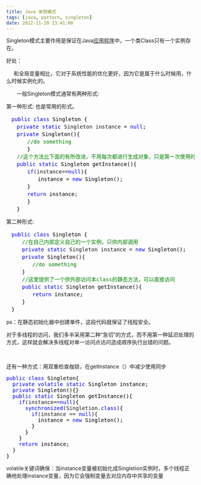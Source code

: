 ```yaml
---
title: Java 单例模式
tags: [java, pattern, singleton]
date: 2012-11-20 13:41:00
---
```


Singleton模式主要作用是保证在Java[应用程序](http://baike.baidu.com/view/330120.htm)中，一个类Class只有一个实例存在。

好处：

&nbsp;&nbsp; &nbsp; 和全局变量相比，它对于系统性能的优化更好，因为它是属于什么时候用，什么时候实例化的。

　　一般Singleton模式通常有两种形式:

第一种形式: 也是常用的形式。

<div class="cnblogs_code">
<pre>　<span style="color: #0000ff;">public</span> <span style="color: #0000ff;">class</span><span style="color: #000000;"> Singleton {
　　</span><span style="color: #0000ff;">private</span> <span style="color: #0000ff;">static</span> Singleton instance = <span style="color: #0000ff;">null</span><span style="color: #000000;">;
　　</span><span style="color: #0000ff;">private</span><span style="color: #000000;"> Singleton(){
　　　　</span><span style="color: #008000;">//</span><span style="color: #008000;">do something</span>
<span style="color: #000000;">　　　　}
　　</span><span style="color: #008000;">//</span><span style="color: #008000;">这个方法比下面的有所改进，不用每次都进行生成对象，只是第一次使用时生成实例，提高了效率</span>
　　<span style="color: #0000ff;">public</span> <span style="color: #0000ff;">static</span><span style="color: #000000;"> Singleton getInstance(){
　　　　</span><span style="color: #0000ff;">if</span>(instance==<span style="color: #0000ff;">null</span><span style="color: #000000;">){
　　　　　　instance </span>= <span style="color: #0000ff;">new</span><span style="color: #000000;"> Singleton();
　　　　}
　　　　</span><span style="color: #0000ff;">return</span><span style="color: #000000;"> instance;
　　　　}
　　}</span></pre>
</div>

<span>第二种形式:</span>

<div class="cnblogs_code">
<pre>　<span style="color: #0000ff;">public</span> <span style="color: #0000ff;">class</span><span style="color: #000000;"> Singleton {
　　　</span><span style="color: #008000;">//</span><span style="color: #008000;">在自己内部定义自己的一个实例，只供内部调用</span>
　　　<span style="color: #0000ff;">private</span> <span style="color: #0000ff;">static</span> Singleton instance = <span style="color: #0000ff;">new</span><span style="color: #000000;"> Singleton();
　　　</span><span style="color: #0000ff;">private</span><span style="color: #000000;"> Singleton(){
　　　　　</span><span style="color: #008000;">//</span><span style="color: #008000;">do something</span>
<span style="color: #000000;">　　　}
　　　</span><span style="color: #008000;">//</span><span style="color: #008000;">这里提供了一个供外部访问本class的静态方法，可以直接访问</span>
　　　<span style="color: #0000ff;">public</span> <span style="color: #0000ff;">static</span><span style="color: #000000;"> Singleton getInstance(){
　　　　　</span><span style="color: #0000ff;">return</span><span style="color: #000000;"> instance;
　　　}
　}</span></pre>
</div>

ps：在静态初始化器中创建单件，这段代码就保证了线程安全。

对于多线程的访问，我们多半采用第二种&ldquo;急切&rdquo;的方式，而不用第一种延迟处理的方式，这样就会解决多线程对单一访问点访问造成顺序执行出错的问题。

&nbsp;

还有一种方式：用双重检查枷锁，在getInstance（）中减少使用同步

<div class="cnblogs_code">
<pre><span style="color: #0000ff;">public</span> <span style="color: #0000ff;">class</span><span style="color: #000000;"> Singleton{
  </span><span style="color: #0000ff;">private</span> <span style="color: #0000ff;">volatile</span> <span style="color: #0000ff;">static</span><span style="color: #000000;"> Singleton instance;
  </span><span style="color: #0000ff;">private</span><span style="color: #000000;"> Singleton(){}
  </span><span style="color: #0000ff;">public</span> <span style="color: #0000ff;">static</span><span style="color: #000000;"> Singleton getInstance(){
    </span><span style="color: #0000ff;">if</span>(instance==<span style="color: #0000ff;">null</span><span style="color: #000000;">){
      </span><span style="color: #0000ff;">synchronized</span>(Singletion.<span style="color: #0000ff;">class</span><span style="color: #000000;">){
        </span><span style="color: #0000ff;">if</span>(instance == <span style="color: #0000ff;">null</span><span style="color: #000000;">){
          instance </span>= <span style="color: #0000ff;">new</span><span style="color: #000000;"> Singleton();
        }
      }
    }
    </span><span style="color: #0000ff;">return</span><span style="color: #000000;"> instance;
  }
}</span></pre>
</div>

<span>volatile关键词确保：当instance变量被初始化成Singletion实例时，多个线程正确地处理instance变量，因为它会强制变量去对应内存中共享的变量</span>

